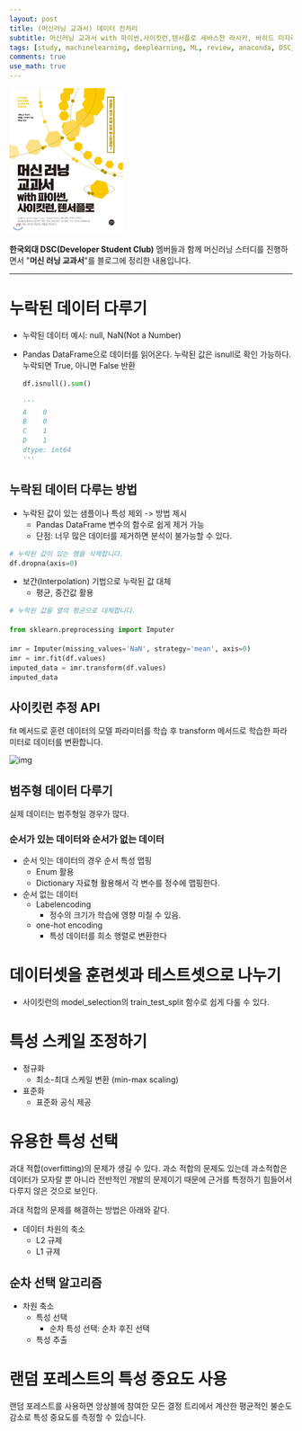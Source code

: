 ```yaml
---
layout: post
title: (머신러닝 교과서) 데이터 전처리
subtitle: 머신러닝 교과서 with 파이썬,사이킷런,텐서플로 세바스찬 라시카, 바히드 미자리리 지음, 박해선 옮김
tags: [study, machinelearning, deeplearning, ML, review, anaconda, DSC, 머신러닝교과서4장, scikit-learn]
comments: true
use_math: true
---
```


<img src="../img/ml_review/ml_book.jpg" width="40%" alt="머신러닝 교과서"/>

**한국외대 DSC(Developer Student Club)** 멤버들과 함께 머신러닝 스터디를 진행하면서 "**머신 러닝 교과서**"를 블로그에 정리한 내용입니다.

---

# 누락된 데이터 다루기

- 누락된 데이터 예시: null, NaN(Not a Number)

- Pandas DataFrame으로 데이터를 읽어온다. 누락된 값은 isnull로 확인 가능하다. 누락되면 True, 아니면 False 반환

  ```python
  df.isnull().sum()
  
  '''
  A    0
  B    0
  C    1
  D    1
  dtype: int64
  '''
  ```



## 누락된 데이터 다루는 방법

- 누락된 값이 있는 샘플이나 특성 제외 -> 방법 제시
  - Pandas DataFrame 변수의 함수로 쉽게 제거 가능
  - 단점: 너무 많은 데이터를 제거하면 분석이 불가능할 수 있다.

```python
# 누락된 값이 있는 행을 삭제합니다.
df.dropna(axis=0)
```

  



- 보간(Interpolation) 기법으로 누락된 값 대체
  - 평균, 중간값 활용

```python
# 누락된 값을 열의 평균으로 대체합니다.

from sklearn.preprocessing import Imputer

imr = Imputer(missing_values='NaN', strategy='mean', axis=0)
imr = imr.fit(df.values)
imputed_data = imr.transform(df.values)
imputed_data
```





## 사이킷런 추정 API

fit 메서드로 훈련 데이터의 모델 파라미터를 학습 후 transform 메서드로 학습한 파라미터로 데이터를 변환합니다.

![img](https://thebook.io/img/007022/p141.jpg)



## 범주형 데이터 다루기

실제 데이터는 범주형일 경우가 많다.

### 순서가 있는 데이터와 순서가 없는 데이터

- 순서 잇는 데이터의 경우 순서 특성 맵핑
  - Enum 활용
  - Dictionary 자료형 활용해서 각 변수를 정수에 맵핑한다.
- 순서 없는 데이터
  - Labelencoding
    - 정수의 크기가 학습에 영향 미칠 수 있음.
  - one-hot encoding
    - 특성 데이터를 희소 행렬로 변환한다



# 데이터셋을 훈련셋과 테스트셋으로 나누기

- 사이킷런의 model_selection의 train_test_split 함수로 쉽게 다룰 수 있다.



# 특성 스케일 조정하기

- 정규화
  - 최소-최대 스케일 변환 (min-max scaling)
- 표준화
  - 표준화 공식 제공

# 유용한 특성 선택

과대 적합(overfitting)의 문제가 생길 수 있다. 과소 적합의 문제도 있는데 과소적합은 데이터가 모자랄 뿐 아니라 전반적인 개발의 문제이기 때문에 근거를 특정하기 힘들어서 다루지 않은 것으로 보인다.

과대 적합의 문제를 해결하는 방법은 아래와 같다.

- 데이터 차원의 축소
  - L2 규제
  - L1 규제



## 순차 선택 알고리즘

- 차원 축소
  - 특성 선택
    - 순차 특성 선택: 순차 후진 선택
  - 특성 추출



# 랜덤 포레스트의 특성 중요도 사용

 랜덤 포레스트를 사용하면 앙상블에 참여한 모든 결정 트리에서 계산한 평균적인 불순도 감소로 특성 중요도를 측정할 수 있습니다.